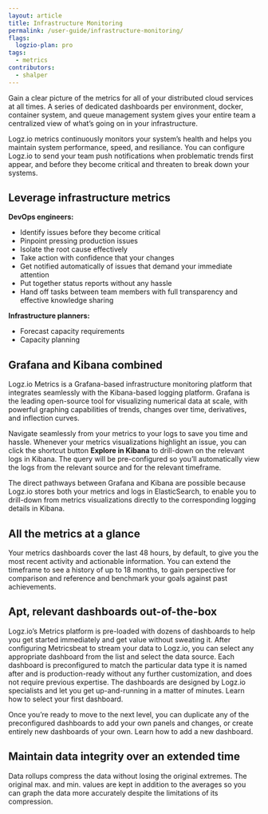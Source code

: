 ```yaml
---
layout: article
title: Infrastructure Monitoring
permalink: /user-guide/infrastructure-monitoring/
flags:
  logzio-plan: pro
tags:
  - metrics
contributors:
  - shalper
---
```


Gain a clear picture of the metrics for all of your distributed cloud services at all times. A series of dedicated dashboards per environment, docker, container system, and queue management system gives your entire team a centralized view of what’s going on in your infrastructure.

Logz.io metrics continuously monitors your system’s health and helps you maintain system performance, speed, and resiliance. You can configure Logz.io to send your team push notifications when problematic trends first appear, and before they become critical and threaten to break down your systems.

## Leverage infrastructure metrics

**DevOps engineers:**

* Identify issues before they become critical
* Pinpoint pressing production issues
* Isolate the root cause effectively
* Take action with confidence that your changes
* Get notified automatically of issues that demand your immediate attention
* Put together status reports without any hassle
* Hand off tasks between team members with full transparency and effective knowledge sharing

**Infrastructure planners:**

* Forecast capacity requirements
* Capacity planning


## Grafana and Kibana combined 

Logz.io Metrics is a Grafana-based infrastructure monitoring platform that integrates seamlessly with the Kibana-based logging platform. Grafana is the leading open-source tool for visualizing numerical data at scale, with powerful graphing capabilities of trends, changes over time, derivatives, and inflection curves. 

Navigate seamlessly from your metrics to your logs to save you time and hassle. Whenever your metrics visualizations highlight an issue, you can click the shortcut button **Explore in Kibana** to drill-down on the relevant logs in Kibana. The query will be pre-configured so you’ll automatically view the logs from the relevant source and for the relevant timeframe. 

The direct pathways between Grafana and Kibana are possible because Logz.io stores both your metrics and logs in ElasticSearch, to enable you to drill-down from metrics visualizations directly to the corresponding logging details in Kibana. 


## All the metrics at a glance

Your metrics dashboards cover the last 48 hours, by default, to give you the most recent activity and actionable information. You can extend the timeframe to see a history of up to 18 months, to gain perspective for comparison and reference and benchmark your goals against past achievements. 


## Apt, relevant dashboards out-of-the-box 

Logz.io’s Metrics platform is pre-loaded with dozens of dashboards to help you get started immediately and get value without sweating it. After configuring Metricsbeat to stream your data to Logz.io, you can select any appropriate dashboard from the list and select the data source. Each dashboard is preconfigured to match the particular data type it is named after and is production-ready without any further customization, and does not require previous expertise. The dashboards are designed by Logz.io specialists and let you get up-and-running in a matter of minutes. Learn how to select your first dashboard.  

Once you’re ready to move to the next level, you can duplicate any of the preconfigured dashboards to add your own panels and changes, or create entirely new dashboards of your own. Learn how to add a new dashboard.  


## Maintain data integrity over an extended time 

Data rollups compress the data without losing the original extremes. The original max. and min. values are kept in addition to the averages so you can graph the data more accurately despite the limitations of its compression. 
